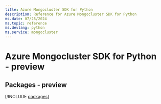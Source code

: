 ```yaml
---
title: Azure Mongocluster SDK for Python
description: Reference for Azure Mongocluster SDK for Python
ms.date: 07/25/2024
ms.topic: reference
ms.devlang: python
ms.service: mongocluster
---
```

# Azure Mongocluster SDK for Python - preview
## Packages - preview
[!INCLUDE [packages](mongocluster-index.md)]